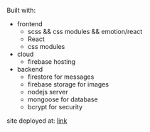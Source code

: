Built with:
- frontend
  - scss && css modules && emotion/react
  - React
  - css modules
- cloud
  - firebase hosting
- backend
  - firestore for messages
  - firebase storage for images
  - nodejs server
  - mongoose for database
  - bcrypt for security


site deployed at: [link](https://twadder-b2796.firebaseapp.com)